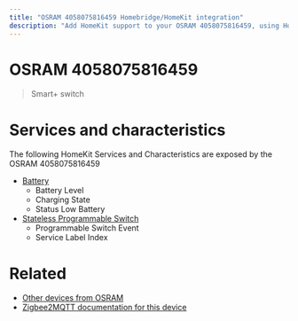 ```yaml
---
title: "OSRAM 4058075816459 Homebridge/HomeKit integration"
description: "Add HomeKit support to your OSRAM 4058075816459, using Homebridge, Zigbee2MQTT and homebridge-z2m."
---
```

<!---
This file has been GENERATED using src/docgen/docgen.ts
DO NOT EDIT THIS FILE MANUALLY!
-->
# OSRAM 4058075816459
> Smart+ switch


# Services and characteristics
The following HomeKit Services and Characteristics are exposed by
the OSRAM 4058075816459

* [Battery](../../battery.md)
  * Battery Level
  * Charging State
  * Status Low Battery
* [Stateless Programmable Switch](../../action.md)
  * Programmable Switch Event
  * Service Label Index


# Related
* [Other devices from OSRAM](../index.md#osram)
* [Zigbee2MQTT documentation for this device](https://www.zigbee2mqtt.io/devices/4058075816459.html)